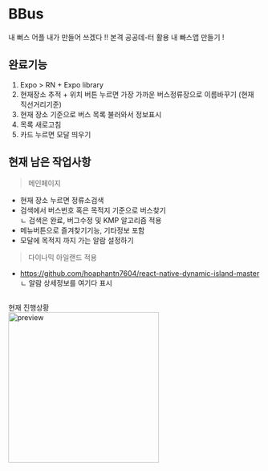 # BBus
내 뻐스 어플 내가 만들어 쓰겠다 !!
본격 공공데-터 활용 내 빠스앱 만들기 !

## 완료기능
1. Expo > RN + Expo library
2. 현재장소 추적 + 위치 버튼 누르면 가장 가까운 버스정류장으로 이름바꾸기 (현재 직선거리기준)
3. 현재 장소 기준으로 버스 목록 불러와서 정보표시
4. 목록 새로고침
5. 카드 누르면 모달 띄우기
## 현재 남은 작업사항<br>
> 메인페이지
- 현재 장소 누르면 정류소검색
- 검색에서 버스번호 혹은 목적지 기준으로 버스찾기<br>
ㄴ 검색은 완료, 버그수정 및 KMP 알고리즘 적용
- 메뉴버튼으로 즐겨찾기기능, 기타정보 포함
- 모달에 목적지 까지 가는 알람 설정하기<br>

> 다이나믹 아일랜드 적용
- https://github.com/hoaphantn7604/react-native-dynamic-island-master<br>
ㄴ 알람 상세정보를 여기다 표시
##
현재 진행상황<br>
<img src="https://user-images.githubusercontent.com/49316060/220129574-d11cac17-5a7f-4374-86e9-7901e45e5471.gif" width="300px" alt="preview">
